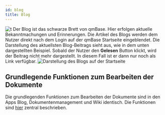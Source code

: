 ```yaml
---
id: blog
title: Blog
---
```


![t](https://caqadmin.blob.core.windows.net/public-screenshots/All%20Integration%20Specs/Blog.png)
Der Blog ist das schwarze Brett von qmBase. Hier erfolgen aktuelle Bekanntmachungen und Erinnerungen. Die Artikel des Blogs werden dem Nutzer direkt nach dem Login auf der qmBase Startseite eingeblendet.
Die Darstellung des aktuellsten Blog-Beitrags sieht aus, wie in dem unten dargestellten Beispiel. Sobald der Nutzer den **Gelesen** Button klickt, wird der Beitrag nicht mehr dargestellt.
In diesem Fall ist er dann nur noch als Link verfügbar.
![Darstellung des Blogs auf der Startseite](https://caqadmin.blob.core.windows.net/public-screenshots/manual-screenshots/2023-01-25-homePageBlog.png)

## Grundlegende Funktionen zum Bearbeiten der Dokumente

Die grundlegenden Funktionen zum Bearbeiten der Dokumente sind in den Apps Blog, Dokumentenmanagement und Wiki identisch. Die Funktionen sind [hier](/docs/faqs/article-shared) zentral beschrieben.
